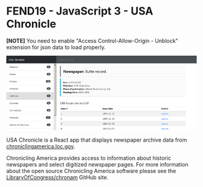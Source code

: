 # FEND19 - JavaScript 3 - USA Chronicle

**[NOTE]** You need to enable "Access Control-Allow-Origin - Unblock" extension for json data to load properly.

![preview](/readme/usa-cronicle-preview-2.png)

USA Chronicle is a React app that displays newspaper archive data from [chroniclingamerica.loc.gov](https://chroniclingamerica.loc.gov/about/api/#json-views).

Chronicling America provides access to information about historic newspapers and select digitized newspaper
pages. For more information about the open source Chronicling America software please see the
[LibraryOfCongress/chronam](https://github.com/LibraryofCongress/chronam) GitHub site.
